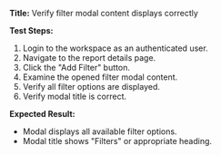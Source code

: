 **Title:** Verify filter modal content displays correctly

**Test Steps:**
1. Login to the workspace as an authenticated user.
2. Navigate to the report details page.
3. Click the "Add Filter" button.
4. Examine the opened filter modal content.
5. Verify all filter options are displayed.
6. Verify modal title is correct.

**Expected Result:**
* Modal displays all available filter options.
* Modal title shows "Filters" or appropriate heading.
